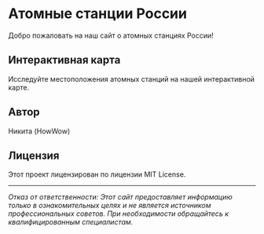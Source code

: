 # Атомные станции России

Добро пожаловать на наш сайт о атомных станциях России!

## Интерактивная карта

Исследуйте местоположения атомных станций на нашей интерактивной карте.

## Автор
Никита (HowWow)

## Лицензия
Этот проект лицензирован по лицензии MIT License.

---
*Отказ от ответственности: Этот сайт предоставляет информацию только в ознакомительных целях и не является источником профессиональных советов. При необходимости обращайтесь к квалифицированным специалистам.*
